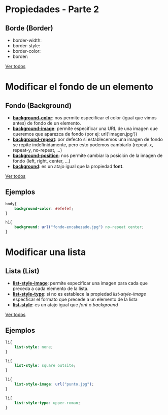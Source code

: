 # Propiedades - Parte 2


## Borde (Border)

* border-width:
* border-style:
* border-color:
* border:

[Ver todos](https://www.w3.org/wiki/CSS/Properties#Border)

# Modificar el fondo de un elemento

## Fondo (Background)

* **[background-color](https://www.w3.org/wiki/CSS/Properties/background-color)**: nos permite especificar el color (igual que vimos antes) de fondo de un elemento.
* **[background-image](https://www.w3.org/wiki/CSS/Properties/background-image)**: permite especificar una URL de una imagen que queremos que aparezca de fondo (por ej: url('imagen.jpg'))
* **[background-repeat](https://www.w3.org/wiki/CSS/Properties/background-repeat)**: por defecto si establecemos una imagen de fondo se repite indefinidamente, pero esto podemos cambiarlo (repeat-x, repeat-y, no-repeat, ...)
* **[background-position](https://www.w3.org/wiki/CSS/Properties/background-position)**: nos permite cambiar la posición de la imagen de fondo (left, right, center, ...)
* **[background](https://www.w3.org/wiki/CSS/Properties/background)**: es un atajo igual que la propiedad **font**.

[Ver todos](https://www.w3.org/wiki/CSS/Properties#Background)

## Ejemplos

```css
body{
    background-color: #efefef;
}
```

```css
h1{
    background: url("fondo-encabezado.jpg") no-repeat center;
}
```

# Modificar una lista

## Lista (List)

* **[list-style-image](https://www.w3.org/wiki/CSS/Properties/list-style-image)**: permite especificar una imagen para cada que preceda a cada elemento de la lista.
* **[list-style-type](https://www.w3.org/wiki/CSS/Properties/list-style-type)**: si no es establece la propiedad *list-style-image* especficar el formato que precede a un elemento de la lista
* **[list-style](https://www.w3.org/wiki/CSS/Properties/list-style)**: es un atajo igual que *font* o *background*

[Ver todos](https://www.w3.org/wiki/CSS/Properties#List)

## Ejemplos

```css
li{
    list-style: none;
}
```

```css
li{
    list-style: square outsite;
}
```

```css
li{
    list-style-image: url("punto.jpg");
}
```

```css
li{
    list-style-type: upper-roman;
}
```